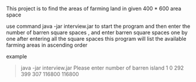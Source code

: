 This project is to find the areas of farming land in given 400 * 600 area space

use command java -jar interview.jar to start the program
and then enter the number of barren square spaces , and enter barren square spaces one by one after entering all 
the square spaces this program will list the available farming areas in ascending order 

example

>java -jar interview.jar
 Please enter number of barren island
1
0 292 399 307
116800
116800
